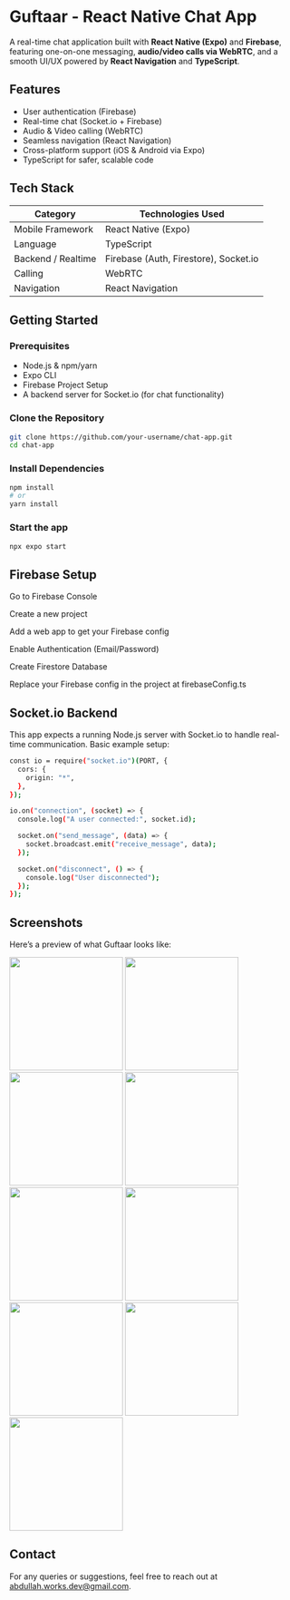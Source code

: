 
# Guftaar - React Native Chat App

A real-time chat application built with **React Native (Expo)** and **Firebase**, featuring one-on-one messaging, **audio/video calls via WebRTC**, and a smooth UI/UX powered by **React Navigation** and **TypeScript**.

## Features

- User authentication (Firebase)
- Real-time chat (Socket.io + Firebase)
- Audio & Video calling (WebRTC)
- Seamless navigation (React Navigation)
- Cross-platform support (iOS & Android via Expo)
- TypeScript for safer, scalable code

## Tech Stack

| Category           | Technologies Used                            |
|--------------------|-----------------------------------------------|
| Mobile Framework   | React Native (Expo)                           |
| Language           | TypeScript                                    |
| Backend / Realtime | Firebase (Auth, Firestore), Socket.io         |
| Calling            | WebRTC                                        |
| Navigation         | React Navigation                              |


## Getting Started

### Prerequisites

- Node.js & npm/yarn
- Expo CLI
- Firebase Project Setup
- A backend server for Socket.io (for chat functionality)


### Clone the Repository

```bash
git clone https://github.com/your-username/chat-app.git
cd chat-app
```

### Install Dependencies

```bash
npm install
# or
yarn install
```
### Start the app

```bash
npx expo start
```

## Firebase Setup

Go to Firebase Console

Create a new project

Add a web app to get your Firebase config

Enable Authentication (Email/Password)

Create Firestore Database

Replace your Firebase config in the project at firebaseConfig.ts
## Socket.io Backend

This app expects a running Node.js server with Socket.io to handle real-time communication. Basic example setup:

```bash
const io = require("socket.io")(PORT, {
  cors: {
    origin: "*",
  },
});

io.on("connection", (socket) => {
  console.log("A user connected:", socket.id);

  socket.on("send_message", (data) => {
    socket.broadcast.emit("receive_message", data);
  });

  socket.on("disconnect", () => {
    console.log("User disconnected");
  });
});
```
## Screenshots

Here’s a preview of what Guftaar looks like:

<div style="flex-direction: row; gap: 10px;">
  <img src="Hello/assets/screenshots/g1.jpg" width="200" />
  <img src="Hello/assets/screenshots/g2.jpg" width="200" />
  <img src="Hello/assets/screenshots/g3.jpg" width="200" />
  <img src="Hello/assets/screenshots/g4.jpg" width="200" />
  <img src="Hello/assets/screenshots/g5.jpg" width="200" />
  <img src="Hello/assets/screenshots/g6.jpg" width="200" />
  <img src="Hello/assets/screenshots/g7.jpg" width="200" />
  <img src="Hello/assets/screenshots/g8.jpg" width="200" />
  <img src="Hello/assets/screenshots/g1.jpg" width="200" />
</div>


## Contact

For any queries or suggestions, feel free to reach out at abdullah.works.dev@gmail.com.